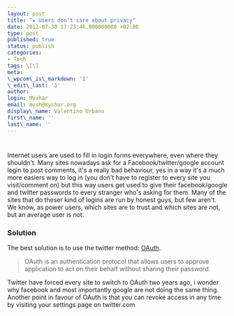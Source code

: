 ```yaml
---
layout: post
title: "★ Users don't care about privacy"
date: 2012-07-30 17:23:46.000000000 +02:00
type: post
published: true
status: publish
categories:
- Tech
tags: \[\]
meta:
\_wpcom\_is\_markdown: '1'
\_edit\_last: '1'
author:
login: Myshar
email: mysh@myshar.org
display\_name: Valentino Urbano
first\_name: ''
last\_name: ''
---
```


# 

Internet users are used to fill in login forms everywhere, even where they shouldn't. Many sites nowadays ask for a Facebook/twitter/google account login to post comments, it's a really bad behaviour, yes in a way it's a much more easiers way to log in (you don't have to register to every site you visit/comment on) but this way users get used to give their facebook/google and twitter passwords to every stranger who's asking for them. Many of the sites that do theser kind of logins are run by honest guys, but few aren't. We know, as power users, which sites are to trust and which sites are not, but an average user is not.

### Solution

The best solution is to use the twitter method: [OAuth][0].

> OAuth is an authentication protocol that allows users to approve application to act on their behalf without sharing their password.

Twitter have forced every site to switch to OAuth two years ago, i wonder why facebook and most importantly google are not doing the same thing.  
Another point in favour of OAuth is that you can revoke access in any time by visiting your settings page on twitter.com


[0]: https://dev.twitter.com/docs/auth/oauth/faq